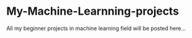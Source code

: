 # My-Machine-Learnning-projects
All my beginner projects in machine learning field will be posted here...
